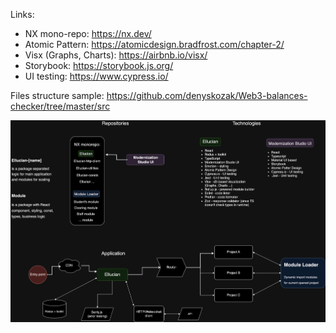 Links:
- NX mono-repo: https://nx.dev/
- Atomic Pattern: https://atomicdesign.bradfrost.com/chapter-2/
- Visx (Graphs, Charts): https://airbnb.io/visx/
- Storybook: https://storybook.js.org/
- UI testing: https://www.cypress.io/

Files structure sample: https://github.com/denyskozak/Web3-balances-checker/tree/master/src

![Ell drawio](https://github.com/denyskozak/ell/blob/main/Ell.drawio.png)


